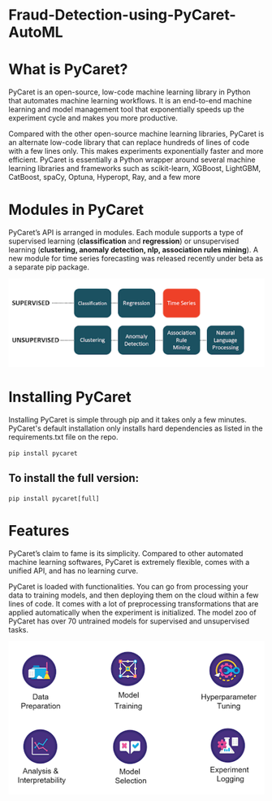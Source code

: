 # Fraud-Detection-using-PyCaret-AutoML

# What is PyCaret?
PyCaret is an open-source, low-code machine learning library in Python that automates machine learning workflows. 
It is an end-to-end machine learning and model management tool that exponentially speeds up the experiment cycle and makes you more productive.

Compared with the other open-source machine learning libraries, PyCaret is an alternate low-code library that can replace hundreds of lines of code with a few lines only. This makes experiments exponentially faster and more efficient. PyCaret is essentially a Python wrapper around several machine learning libraries and frameworks such as scikit-learn, XGBoost, LightGBM, CatBoost, spaCy, Optuna, Hyperopt, Ray, and a few more

# Modules in PyCaret
PyCaret’s API is arranged in modules. Each module supports a type of supervised learning (**classification** and **regression**) or unsupervised learning (**clustering, anomaly detection, nlp, association rules mining**). A new module for time series forecasting was released recently under beta as a separate pip package.

![](https://github.com/AbdulJabbar64/Fraud-Detection-using-PyCaret-AutoML/blob/main/images/pycaret.PNG)

# Installing PyCaret
Installing PyCaret is simple through pip and it takes only a few minutes. PyCaret's default installation only installs hard dependencies as listed in the requirements.txt file on the repo.

``pip install pycaret``

## To install the full version:
``pip install pycaret[full]``

# Features
PyCaret’s claim to fame is its simplicity. Compared to other automated machine learning softwares, PyCaret is extremely flexible, comes with a unified API, and has no learning curve. 

PyCaret is loaded with functionalities. You can go from processing your data to training models, and then deploying them on the cloud within a few lines of code. It comes with a lot of preprocessing transformations that are applied automatically when the experiment is initialized. The model zoo of PyCaret has over 70 untrained models for supervised and unsupervised tasks.

![](https://github.com/AbdulJabbar64/Fraud-Detection-using-PyCaret-AutoML/blob/main/images/pycaret_1.png)

